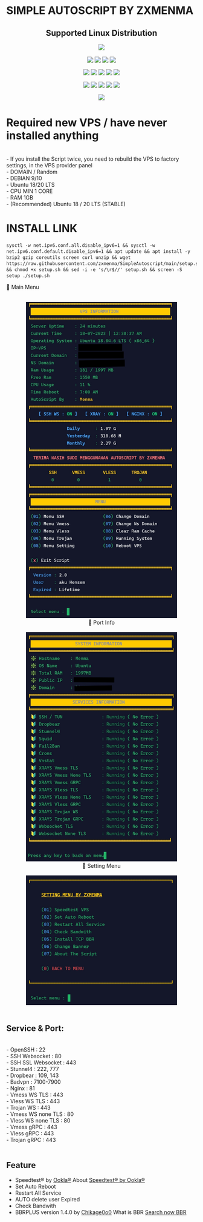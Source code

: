 # SIMPLE AUTOSCRIPT BY ZXMENMA

</p> 
<h2 align="center"> Supported Linux Distribution</h2>
<p align="center"><img src="https://d33wubrfki0l68.cloudfront.net/5911c43be3b1da526ed609e9c55783d9d0f6b066/9858b/assets/img/debian-ubuntu-hover.png"></p> 
<p align="center"><img src="https://img.shields.io/static/v1?style=for-the-badge&logo=debian&label=Debian%209&message=Stretch&color=purple"> <img src="https://img.shields.io/static/v1?style=for-the-badge&logo=debian&label=Debian%2010&message=Buster&color=purple">  <img src="https://img.shields.io/static/v1?style=for-the-badge&logo=ubuntu&label=Ubuntu%2018&message=Lts&color=red"> <img src="https://img.shields.io/static/v1?style=for-the-badge&logo=ubuntu&label=Ubuntu%2020&message=Lts&color=red">
</p>

<p align="center"><img src="https://img.shields.io/badge/Service-SSH_Over_Websocket-success.svg"> <img src="https://img.shields.io/badge/Service-SSH_UDP_Custom-success.svg"> <img src="https://img.shields.io/badge/Service-SSH_Dropbear-success.svg">  <img src="https://img.shields.io/badge/Service-Stunnel4-success.svg">  <img src="https://img.shields.io/badge/Service-Fail2Ban-brightgreen">  
<p align="center"><img src="https://img.shields.io/badge/Service-XRAY_VLESS-success.svg">  <img src="https://img.shields.io/badge/Service-XRAY_VMESS-success.svg">  <img src="https://img.shields.io/badge/Service-XRAY_TROJAN-success.svg"> <img src= "https://img.shields.io/badge/Service-Websocket-success.svg"> <img src= "https://img.shields.io/badge/Service-GRPC-success.svg">
<p <p align="center"><img src="https://wangchujiang.com/sb/status/stable.svg">

# Required new VPS / have never installed anything
<br>
- If you install the Script twice, you need to rebuild the VPS to factory settings, in the VPS provider panel<br>
- DOMAIN / Random<br>
- DEBIAN 9/10<br>
- Ubuntu 18/20 LTS<br>
- CPU MIN 1 CORE<br>
- RAM 1GB<br>
- (Recommended) Ubuntu 18 / 20 LTS (STABLE)
<br>

# INSTALL LINK
<pre><code>sysctl -w net.ipv6.conf.all.disable_ipv6=1 && sysctl -w net.ipv6.conf.default.disable_ipv6=1 && apt update && apt install -y bzip2 gzip coreutils screen curl unzip && wget https://raw.githubusercontent.com/zxmenma/SimpleAutoscript/main/setup.sh && chmod +x setup.sh && sed -i -e 's/\r$//' setup.sh && screen -S setup ./setup.sh</code></pre>

🔴 Main Menu <br>
<b>
<br>
</b>
<p align="center">
  <img src="https://raw.githubusercontent.com/zxmenma/SimpleAutoScript/main/main-menu.jpg" width="400" title="1"><br>
🔴 Port Info <br>
<br>
 <img src="https://raw.githubusercontent.com/zxmenma/SimpleAutoScript/main/running-system.jpg" width="400" title="2"><br>
🔴 Setting Menu <br>
<br>
<img src="https://raw.githubusercontent.com/zxmenma/SimpleAutoScript/main/setting-menu.jpg" width="400" title="3"><br>
<br>                                                                                                                                       
</p>


## Service & Port:
<br>
- OpenSSH                  : 22<br>
- SSH Websocket            : 80<br>
- SSH SSL Websocket        : 443<br>
- Stunnel4                 : 222, 777<br>
- Dropbear                 : 109, 143<br>
- Badvpn                   : 7100-7900<br>
- Nginx                    : 81<br>
- Vmess WS TLS             : 443<br>
- Vless WS TLS             : 443<br>
- Trojan WS                : 443<br>
- Vmess WS none TLS        : 80<br>
- Vless WS none TLS        : 80<br>
- Vmess gRPC               : 443<br>
- Vless gRPC               : 443<br>
- Trojan gRPC              : 443<br>
<br>

## Feature
- Speedtest® by [Ookla®](https://speedtest.net) About [Speedtest® by Ookla®](https://www.speedtest.net/about)
- Set Auto Reboot
- Restart All Service
- AUTO delete user Expired 
- Check Bandwith
- BBRPLUS version 1.4.0 by [Chikage0o0](https://github.com/Chikage0o0) What is BBR [Search now BBR](https://www.google.com/search?q=what+bbr+in+linux)
